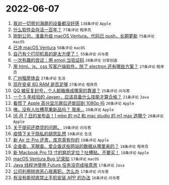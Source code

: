 # 2022-06-07

1. [我对一切带刘海屏的设备都没好感](https://www.v2ex.com/t/857771) `138条评论` `Apple`
1. [什么软件会存活一百年？](https://www.v2ex.com/t/857943) `77条评论` `程序员`
1. [刚到公司，准备升级 macOS Ventura，代码已 push，长期更新](https://www.v2ex.com/t/857754) `75条评论` `macOS`
1. [已冲 macOS Ventura](https://www.v2ex.com/t/857764) `58条评论` `macOS`
1. [自己有个打印机真的是太方便了！](https://www.v2ex.com/t/857872) `55条评论` `问与答`
1. [一次有趣的尝试：用 emoji 当验证码](https://www.v2ex.com/t/857940) `28条评论` `分享创造`
1. [用 html、js、css 写客户端软件，除了 electron 还有哪些方案？](https://www.v2ex.com/t/857907) `27条评论` `程序员`
1. [广州租房体会](https://www.v2ex.com/t/857904) `27条评论` `生活`
1. [现在安卓 8G RAM 是否足够](https://www.v2ex.com/t/857881) `27条评论` `程序员`
1. [QQ 被反复封号，个人邮箱换成哪家的靠谱？](https://www.v2ex.com/t/857877) `25条评论` `问与答`
1. [一个 5 年经验的 Javaer，应该具备什么技能才算合格？](https://www.v2ex.com/t/857954) `21条评论` `Java`
1. [看惯了 Apple 高分显示屏后还能回到 1080p 吗](https://www.v2ex.com/t/857853) `20条评论` `Apple`
1. [咦，没有人吐槽苹果新品吗？ 我来...](https://www.v2ex.com/t/857832) `20条评论` `Apple`
1. [[6 月 7 日的发布会！] mbp 的 m2 和 mac studio 的 m1 max 选哪个](https://www.v2ex.com/t/857794) `20条评论` `Apple`
1. [关于提前还商贷的问题。](https://www.v2ex.com/t/857914) `19条评论` `问与答`
1. [疫情下关于隐私的胡思乱想](https://www.v2ex.com/t/857891) `19条评论` `生活`
1. [新 Air 比 Pro 还贵，库克真有你的](https://www.v2ex.com/t/857783) `19条评论` `Apple`
1. [企查查、天眼查、爱企查这些网站的数据从哪里来的？](https://www.v2ex.com/t/857797) `18条评论` `程序员`
1. [新 Macbook Pro 13 寸的尴尬定位？吐槽贴。不要买！](https://www.v2ex.com/t/857759) `18条评论` `Apple`
1. [macOS Ventura Bug 记录贴](https://www.v2ex.com/t/857962) `17条评论` `macOS`
1. [Java 线程池使用 Future,任务没完成啥意思](https://www.v2ex.com/t/857959) `17条评论` `Java`
1. [公司利用转岗恶心我离职，怎么办](https://www.v2ex.com/t/857840) `17条评论` `问与答`
1. [有没有能彻底禁止手机安装 APP 的办法](https://www.v2ex.com/t/857860) `16条评论` `问与答`
